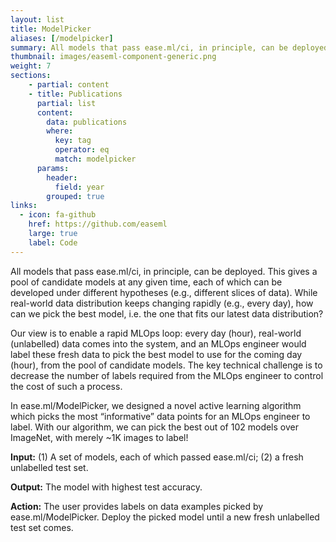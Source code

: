 ```yaml
---
layout: list
title: ModelPicker
aliases: [/modelpicker]
summary: All models that pass ease.ml/ci, in principle, can be deployed. This gives a pool of candidate models at any given time, each of which can be developed under different hypotheses (e.g., different slices of data). While real-​world data distribution keeps changing rapidly (e.g., every day), how can we pick the best model, i.e. the one that fits our latest data distribution?
thumbnail: images/easeml-component-generic.png
weight: 7
sections:
    - partial: content
    - title: Publications
      partial: list
      content:
        data: publications
        where:
          key: tag
          operator: eq
          match: modelpicker
      params:
        header:
          field: year
        grouped: true
links:
  - icon: fa-github
    href: https://github.com/easeml
    large: true
    label: Code
---
```


All models that pass ease.ml/ci, in principle, can be deployed. This gives a pool of candidate models at any given time, each of which can be developed under different hypotheses (e.g., different slices of data). While real-​world data distribution keeps changing rapidly (e.g., every day), how can we pick the best model, i.e. the one that fits our latest data distribution?

Our view is to enable a rapid MLOps loop: every day (hour), real-​world (unlabelled) data comes into the system, and an MLOps engineer would label these fresh data to pick the best model to use for the coming day (hour), from the pool of candidate models. The key technical challenge is to decrease the number of labels required from the MLOps engineer to control the cost of such a process.

In ease.ml/ModelPicker, we designed a novel active learning algorithm which picks the most “informative” data points for an MLOps engineer to label. With our algorithm, we can pick the best out of 102 models over ImageNet, with merely ~1K images to label!

**Input:** (1) A set of models, each of which passed ease.ml/ci; (2) a fresh unlabelled test set.

**Output:** The model with highest test accuracy.

**Action:** The user provides labels on data examples picked by ease.ml/ModelPicker. Deploy the picked model until a new fresh unlabelled test set comes.
